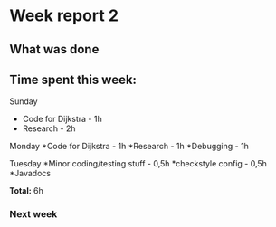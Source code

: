 # Week report 2

## What was done



## Time spent this week:

Sunday
* Code for Dijkstra - 1h
* Research - 2h

Monday
*Code for Dijkstra - 1h
*Research - 1h
*Debugging - 1h

Tuesday
*Minor coding/testing stuff - 0,5h
*checkstyle config - 0,5h
*Javadocs

**Total:** 6h

### Next week

